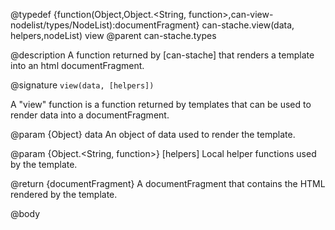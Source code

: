 @typedef {function(Object,Object.<String, function>,can-view-nodelist/types/NodeList):documentFragment} can-stache.view(data, helpers,nodeList) view
@parent can-stache.types

@description A function returned by [can-stache] that renders a
template into an html documentFragment.

@signature `view(data, [helpers])`

  A "view" function is a function returned by templates that can be used
  to render data into a documentFragment.

  @param {Object} data An object of data used to render the template.

  @param {Object.<String, function>} [helpers] Local helper functions used by the template.

  @return {documentFragment} A documentFragment that contains the HTML rendered by the template.

@body
